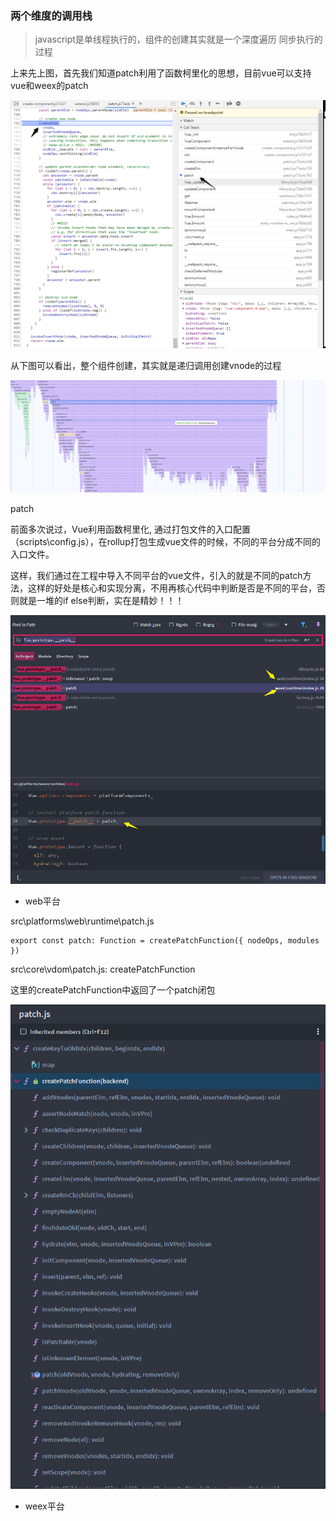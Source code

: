 

### 两个维度的调用栈



> javascript是单线程执行的，组件的创建其实就是一个深度遍历 同步执行的过程

上来先上图，首先我们知道patch利用了函数柯里化的思想，目前vue可以支持vue和weex的patch

![1576979228621](assets/1576979228621.png)

从下图可以看出，整个组件创建，其实就是递归调用创建vnode的过程

![1576979293498](assets/1576979293498.png)



patch

前面多次说过，Vue利用函数柯里化, 通过打包文件的入口配置（scripts\config.js），在rollup打包生成vue文件的时候，不同的平台分成不同的入口文件。

这样，我们通过在工程中导入不同平台的vue文件，引入的就是不同的patch方法，这样的好处是核心和实现分离，不用再核心代码中判断是否是不同的平台，否则就是一堆的if else判断，实在是精妙！！！

![1576986974372](assets/1576986974372.png)

- web平台

src\platforms\web\runtime\patch.js

```
export const patch: Function = createPatchFunction({ nodeOps, modules })
```

src\core\vdom\patch.js: createPatchFunction

这里的createPatchFunction中返回了一个patch闭包

![1576987541608](assets/1576987541608.png)





- weex平台